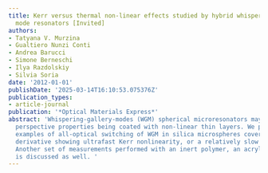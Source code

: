 ```yaml
---
title: Kerr versus thermal non-linear effects studied by hybrid whispering gallery
  mode resonators [Invited]
authors:
- Tatyana V. Murzina
- Gualtiero Nunzi Conti
- Andrea Barucci
- Simone Berneschi
- Ilya Razdolskiy
- Silvia Soria
date: '2012-01-01'
publishDate: '2025-03-14T16:10:53.075376Z'
publication_types:
- article-journal
publication: '*Optical Materials Express*'
abstract: 'Whispering-gallery-modes (WGM) spherical microresonators may reveal new
  perspective properties being coated with non-linear thin layers. We present the
  examples of all-optical switching of WGM in silica microspheres covered with a polyfluorene
  derivative showing ultrafast Kerr nonlinearity, or a relatively slow thermal nonlinearity.
  Another set of measurements performed with an inert polymer, an acrylate derivative,
  is discussed as well. '
---
```

